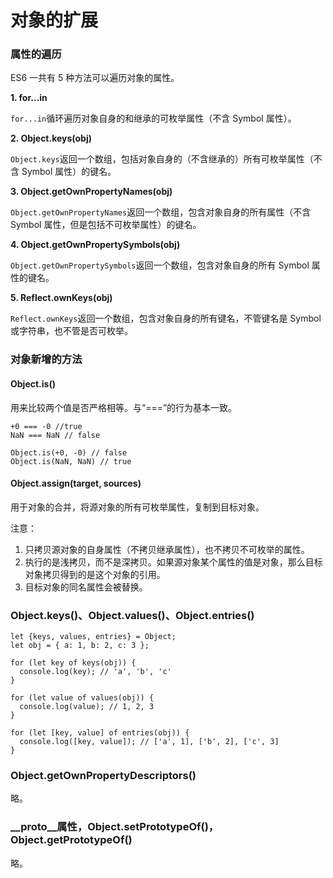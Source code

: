 # 对象的扩展

### 属性的遍历

ES6 一共有 5 种方法可以遍历对象的属性。

**1. for...in**

`for...in`循环遍历对象自身的和继承的可枚举属性（不含 Symbol 属性）。

**2. Object.keys(obj)**

`Object.keys`返回一个数组，包括对象自身的（不含继承的）所有可枚举属性（不含 Symbol 属性）的键名。

**3. Object.getOwnPropertyNames(obj)**

`Object.getOwnPropertyNames`返回一个数组，包含对象自身的所有属性（不含 Symbol 属性，但是包括不可枚举属性）的键名。

**4. Object.getOwnPropertySymbols(obj)**

`Object.getOwnPropertySymbols`返回一个数组，包含对象自身的所有 Symbol 属性的键名。

**5. Reflect.ownKeys(obj)**

`Reflect.ownKeys`返回一个数组，包含对象自身的所有键名，不管键名是 Symbol 或字符串，也不管是否可枚举。

### 对象新增的方法

#### Object.is()

用来比较两个值是否严格相等。与“===”的行为基本一致。

```
+0 === -0 //true
NaN === NaN // false

Object.is(+0, -0) // false
Object.is(NaN, NaN) // true
```

#### Object.assign(target, sources)

用于对象的合并，将源对象的所有可枚举属性，复制到目标对象。

注意：
1. 只拷贝源对象的自身属性（不拷贝继承属性），也不拷贝不可枚举的属性。
2. 执行的是浅拷贝，而不是深拷贝。如果源对象某个属性的值是对象，那么目标对象拷贝得到的是这个对象的引用。
3. 目标对象的同名属性会被替换。

### Object.keys()、Object.values()、Object.entries()

```
let {keys, values, entries} = Object;
let obj = { a: 1, b: 2, c: 3 };

for (let key of keys(obj)) {
  console.log(key); // 'a', 'b', 'c'
}

for (let value of values(obj)) {
  console.log(value); // 1, 2, 3
}

for (let [key, value] of entries(obj)) {
  console.log([key, value]); // ['a', 1], ['b', 2], ['c', 3]
}
```

### Object.getOwnPropertyDescriptors()

略。

### __proto__属性，Object.setPrototypeOf()，Object.getPrototypeOf()

略。
